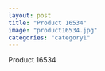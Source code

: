 ```yaml
---
layout: post
title: "Product 16534"
image: "product16534.jpg"
categories: "category1"
---
```

Product 16534
